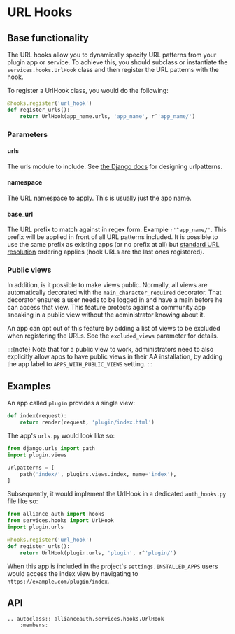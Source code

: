 # URL Hooks

## Base functionality

The URL hooks allow you to dynamically specify URL patterns from your plugin app or service. To achieve this, you should subclass or instantiate the `services.hooks.UrlHook` class and then register the URL patterns with the hook.

To register a UrlHook class, you would do the following:

```python
@hooks.register('url_hook')
def register_urls():
    return UrlHook(app_name.urls, 'app_name', r^'app_name/')
```

### Parameters

#### urls

The urls module to include. See [the Django docs](https://docs.djangoproject.com/en/dev/topics/http/urls/#example) for designing urlpatterns.

#### namespace

The URL namespace to apply. This is usually just the app name.

#### base_url

The URL prefix to match against in regex form. Example `r'^app_name/'`. This prefix will be applied in front of all URL patterns included. It is possible to use the same prefix as existing apps (or no prefix at all) but [standard URL resolution](https://docs.djangoproject.com/en/dev/topics/http/urls/#how-django-processes-a-request) ordering applies (hook URLs are the last ones registered).

### Public views

In addition, is it possible to make views public. Normally, all views are automatically decorated with the `main_character_required` decorator. That decorator ensures a user needs to be logged in and have a main before he can access that view. This feature protects against a community app sneaking in a public view without the administrator knowing about it.

An app can opt out of this feature by adding a list of views to be excluded when registering the URLs. See the `excluded_views` parameter for details.

:::{note}
Note that for a public view to work, administrators need to also explicitly allow apps to have public views in their AA installation, by adding the app label to ``APPS_WITH_PUBLIC_VIEWS`` setting.
:::

>>>>>>>
## Examples

An app called `plugin` provides a single view:

```python
def index(request):
    return render(request, 'plugin/index.html')
```

The app's `urls.py` would look like so:

```python
from django.urls import path
import plugin.views

urlpatterns = [
    path('index/', plugins.views.index, name='index'),
]
```

Subsequently, it would implement the UrlHook in a dedicated `auth_hooks.py` file like so:

```python
from alliance_auth import hooks
from services.hooks import UrlHook
import plugin.urls

@hooks.register('url_hook')
def register_urls():
    return UrlHook(plugin.urls, 'plugin', r^'plugin/')
```

When this app is included in the project's `settings.INSTALLED_APPS` users would access the index view by navigating to `https://example.com/plugin/index`.

## API

```{eval-rst}
.. autoclass:: allianceauth.services.hooks.UrlHook
    :members:
```
